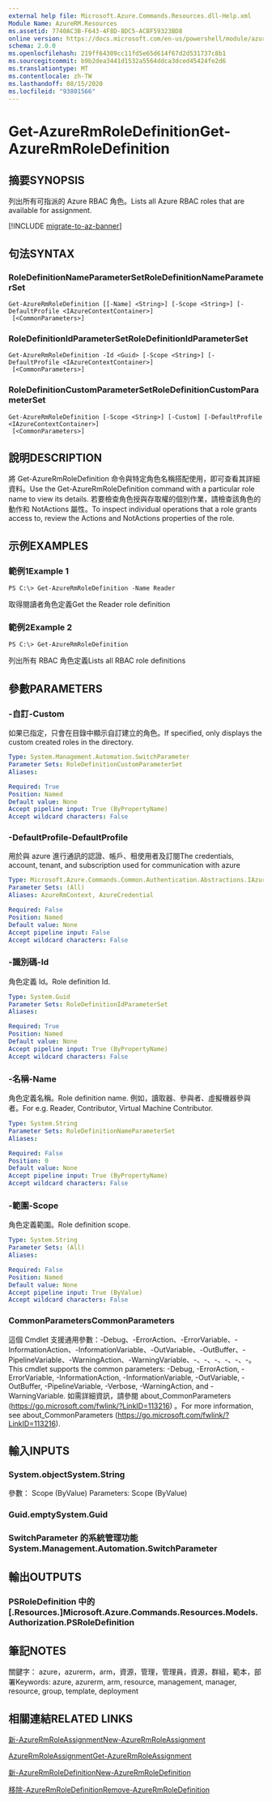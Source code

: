 ```yaml
---
external help file: Microsoft.Azure.Commands.Resources.dll-Help.xml
Module Name: AzureRM.Resources
ms.assetid: 7740AC3B-F643-4F8D-8DC5-ACBF59323BD8
online version: https://docs.microsoft.com/en-us/powershell/module/azurerm.resources/get-azurermroledefinition
schema: 2.0.0
ms.openlocfilehash: 219ff64309cc11fd5e65d614f67d2d531737c8b1
ms.sourcegitcommit: b9b2dea3441d1532a5564ddca3dced45424fe2d6
ms.translationtype: MT
ms.contentlocale: zh-TW
ms.lasthandoff: 08/15/2020
ms.locfileid: "93801566"
---
```

# <span data-ttu-id="879f1-101">Get-AzureRmRoleDefinition</span><span class="sxs-lookup"><span data-stu-id="879f1-101">Get-AzureRmRoleDefinition</span></span>

## <span data-ttu-id="879f1-102">摘要</span><span class="sxs-lookup"><span data-stu-id="879f1-102">SYNOPSIS</span></span>
<span data-ttu-id="879f1-103">列出所有可指派的 Azure RBAC 角色。</span><span class="sxs-lookup"><span data-stu-id="879f1-103">Lists all Azure RBAC roles that are available for assignment.</span></span>

[!INCLUDE [migrate-to-az-banner](../../includes/migrate-to-az-banner.md)]

## <span data-ttu-id="879f1-104">句法</span><span class="sxs-lookup"><span data-stu-id="879f1-104">SYNTAX</span></span>

### <span data-ttu-id="879f1-105">RoleDefinitionNameParameterSet</span><span class="sxs-lookup"><span data-stu-id="879f1-105">RoleDefinitionNameParameterSet</span></span>
```
Get-AzureRmRoleDefinition [[-Name] <String>] [-Scope <String>] [-DefaultProfile <IAzureContextContainer>]
 [<CommonParameters>]
```

### <span data-ttu-id="879f1-106">RoleDefinitionIdParameterSet</span><span class="sxs-lookup"><span data-stu-id="879f1-106">RoleDefinitionIdParameterSet</span></span>
```
Get-AzureRmRoleDefinition -Id <Guid> [-Scope <String>] [-DefaultProfile <IAzureContextContainer>]
 [<CommonParameters>]
```

### <span data-ttu-id="879f1-107">RoleDefinitionCustomParameterSet</span><span class="sxs-lookup"><span data-stu-id="879f1-107">RoleDefinitionCustomParameterSet</span></span>
```
Get-AzureRmRoleDefinition [-Scope <String>] [-Custom] [-DefaultProfile <IAzureContextContainer>]
 [<CommonParameters>]
```

## <span data-ttu-id="879f1-108">說明</span><span class="sxs-lookup"><span data-stu-id="879f1-108">DESCRIPTION</span></span>
<span data-ttu-id="879f1-109">將 Get-AzureRmRoleDefinition 命令與特定角色名稱搭配使用，即可查看其詳細資料。</span><span class="sxs-lookup"><span data-stu-id="879f1-109">Use the Get-AzureRmRoleDefinition command with a particular role name to view its details.</span></span>
<span data-ttu-id="879f1-110">若要檢查角色授與存取權的個別作業，請檢查該角色的動作和 NotActions 屬性。</span><span class="sxs-lookup"><span data-stu-id="879f1-110">To inspect individual operations that a role grants access to, review the Actions and NotActions properties of the role.</span></span>

## <span data-ttu-id="879f1-111">示例</span><span class="sxs-lookup"><span data-stu-id="879f1-111">EXAMPLES</span></span>

### <span data-ttu-id="879f1-112">範例1</span><span class="sxs-lookup"><span data-stu-id="879f1-112">Example 1</span></span>
```
PS C:\> Get-AzureRmRoleDefinition -Name Reader
```

<span data-ttu-id="879f1-113">取得閱讀者角色定義</span><span class="sxs-lookup"><span data-stu-id="879f1-113">Get the Reader role definition</span></span>

### <span data-ttu-id="879f1-114">範例2</span><span class="sxs-lookup"><span data-stu-id="879f1-114">Example 2</span></span>
```
PS C:\> Get-AzureRmRoleDefinition
```

<span data-ttu-id="879f1-115">列出所有 RBAC 角色定義</span><span class="sxs-lookup"><span data-stu-id="879f1-115">Lists all RBAC role definitions</span></span>

## <span data-ttu-id="879f1-116">參數</span><span class="sxs-lookup"><span data-stu-id="879f1-116">PARAMETERS</span></span>

### <span data-ttu-id="879f1-117">-自訂</span><span class="sxs-lookup"><span data-stu-id="879f1-117">-Custom</span></span>
<span data-ttu-id="879f1-118">如果已指定，只會在目錄中顯示自訂建立的角色。</span><span class="sxs-lookup"><span data-stu-id="879f1-118">If specified, only displays the custom created roles in the directory.</span></span>

```yaml
Type: System.Management.Automation.SwitchParameter
Parameter Sets: RoleDefinitionCustomParameterSet
Aliases:

Required: True
Position: Named
Default value: None
Accept pipeline input: True (ByPropertyName)
Accept wildcard characters: False
```

### <span data-ttu-id="879f1-119">-DefaultProfile</span><span class="sxs-lookup"><span data-stu-id="879f1-119">-DefaultProfile</span></span>
<span data-ttu-id="879f1-120">用於與 azure 進行通訊的認證、帳戶、租使用者及訂閱</span><span class="sxs-lookup"><span data-stu-id="879f1-120">The credentials, account, tenant, and subscription used for communication with azure</span></span>

```yaml
Type: Microsoft.Azure.Commands.Common.Authentication.Abstractions.IAzureContextContainer
Parameter Sets: (All)
Aliases: AzureRmContext, AzureCredential

Required: False
Position: Named
Default value: None
Accept pipeline input: False
Accept wildcard characters: False
```

### <span data-ttu-id="879f1-121">-識別碼</span><span class="sxs-lookup"><span data-stu-id="879f1-121">-Id</span></span>
<span data-ttu-id="879f1-122">角色定義 Id。</span><span class="sxs-lookup"><span data-stu-id="879f1-122">Role definition Id.</span></span>

```yaml
Type: System.Guid
Parameter Sets: RoleDefinitionIdParameterSet
Aliases:

Required: True
Position: Named
Default value: None
Accept pipeline input: True (ByPropertyName)
Accept wildcard characters: False
```

### <span data-ttu-id="879f1-123">-名稱</span><span class="sxs-lookup"><span data-stu-id="879f1-123">-Name</span></span>
<span data-ttu-id="879f1-124">角色定義名稱。</span><span class="sxs-lookup"><span data-stu-id="879f1-124">Role definition name.</span></span>
<span data-ttu-id="879f1-125">例如，讀取器、參與者、虛擬機器參與者。</span><span class="sxs-lookup"><span data-stu-id="879f1-125">For e.g. Reader, Contributor, Virtual Machine Contributor.</span></span>

```yaml
Type: System.String
Parameter Sets: RoleDefinitionNameParameterSet
Aliases:

Required: False
Position: 0
Default value: None
Accept pipeline input: True (ByPropertyName)
Accept wildcard characters: False
```

### <span data-ttu-id="879f1-126">-範圍</span><span class="sxs-lookup"><span data-stu-id="879f1-126">-Scope</span></span>
<span data-ttu-id="879f1-127">角色定義範圍。</span><span class="sxs-lookup"><span data-stu-id="879f1-127">Role definition scope.</span></span>

```yaml
Type: System.String
Parameter Sets: (All)
Aliases:

Required: False
Position: Named
Default value: None
Accept pipeline input: True (ByValue)
Accept wildcard characters: False
```

### <span data-ttu-id="879f1-128">CommonParameters</span><span class="sxs-lookup"><span data-stu-id="879f1-128">CommonParameters</span></span>
<span data-ttu-id="879f1-129">這個 Cmdlet 支援通用參數：-Debug、-ErrorAction、-ErrorVariable、-InformationAction、-InformationVariable、-OutVariable、-OutBuffer、-PipelineVariable、-WarningAction、-WarningVariable、-、-、-、-、-、-。</span><span class="sxs-lookup"><span data-stu-id="879f1-129">This cmdlet supports the common parameters: -Debug, -ErrorAction, -ErrorVariable, -InformationAction, -InformationVariable, -OutVariable, -OutBuffer, -PipelineVariable, -Verbose, -WarningAction, and -WarningVariable.</span></span> <span data-ttu-id="879f1-130">如需詳細資訊，請參閱 about_CommonParameters (https://go.microsoft.com/fwlink/?LinkID=113216) 。</span><span class="sxs-lookup"><span data-stu-id="879f1-130">For more information, see about_CommonParameters (https://go.microsoft.com/fwlink/?LinkID=113216).</span></span>

## <span data-ttu-id="879f1-131">輸入</span><span class="sxs-lookup"><span data-stu-id="879f1-131">INPUTS</span></span>

### <span data-ttu-id="879f1-132">System.object</span><span class="sxs-lookup"><span data-stu-id="879f1-132">System.String</span></span>
<span data-ttu-id="879f1-133">參數： Scope (ByValue) </span><span class="sxs-lookup"><span data-stu-id="879f1-133">Parameters: Scope (ByValue)</span></span>

### <span data-ttu-id="879f1-134">Guid.empty</span><span class="sxs-lookup"><span data-stu-id="879f1-134">System.Guid</span></span>

### <span data-ttu-id="879f1-135">SwitchParameter 的系統管理功能</span><span class="sxs-lookup"><span data-stu-id="879f1-135">System.Management.Automation.SwitchParameter</span></span>

## <span data-ttu-id="879f1-136">輸出</span><span class="sxs-lookup"><span data-stu-id="879f1-136">OUTPUTS</span></span>

### <span data-ttu-id="879f1-137">PSRoleDefinition 中的 [.Resources.]</span><span class="sxs-lookup"><span data-stu-id="879f1-137">Microsoft.Azure.Commands.Resources.Models.Authorization.PSRoleDefinition</span></span>

## <span data-ttu-id="879f1-138">筆記</span><span class="sxs-lookup"><span data-stu-id="879f1-138">NOTES</span></span>
<span data-ttu-id="879f1-139">關鍵字： azure，azurerm，arm，資源，管理，管理員，資源，群組，範本，部署</span><span class="sxs-lookup"><span data-stu-id="879f1-139">Keywords: azure, azurerm, arm, resource, management, manager, resource, group, template, deployment</span></span>

## <span data-ttu-id="879f1-140">相關連結</span><span class="sxs-lookup"><span data-stu-id="879f1-140">RELATED LINKS</span></span>

[<span data-ttu-id="879f1-141">新-AzureRmRoleAssignment</span><span class="sxs-lookup"><span data-stu-id="879f1-141">New-AzureRmRoleAssignment</span></span>](./New-AzureRmRoleAssignment.md)

[<span data-ttu-id="879f1-142">AzureRmRoleAssignment</span><span class="sxs-lookup"><span data-stu-id="879f1-142">Get-AzureRmRoleAssignment</span></span>](./Get-AzureRmRoleAssignment.md)

[<span data-ttu-id="879f1-143">新-AzureRmRoleDefinition</span><span class="sxs-lookup"><span data-stu-id="879f1-143">New-AzureRmRoleDefinition</span></span>](./New-AzureRmRoleDefinition.md)

[<span data-ttu-id="879f1-144">移除-AzureRmRoleDefinition</span><span class="sxs-lookup"><span data-stu-id="879f1-144">Remove-AzureRmRoleDefinition</span></span>](./Remove-AzureRmRoleDefinition.md)

